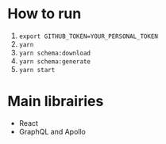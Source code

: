 # How to run

1. `export GITHUB_TOKEN=YOUR_PERSONAL_TOKEN`
2. `yarn`
3. `yarn schema:download`
4. `yarn schema:generate`
5. `yarn start`

# Main librairies

- React
- GraphQL and Apollo
